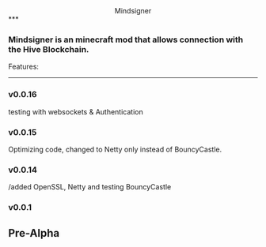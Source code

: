  <center>Mindsigner</center>
***


### Mindsigner is an minecraft mod that allows connection with the Hive Blockchain. 
Features:
***
### v0.0.16
testing with websockets & Authentication

### v0.0.15

Optimizing code, changed to Netty only instead of BouncyCastle.

 ### v0.0.14
 
/added OpenSSL, Netty and testing BouncyCastle

### v0.0.1

## Pre-Alpha
